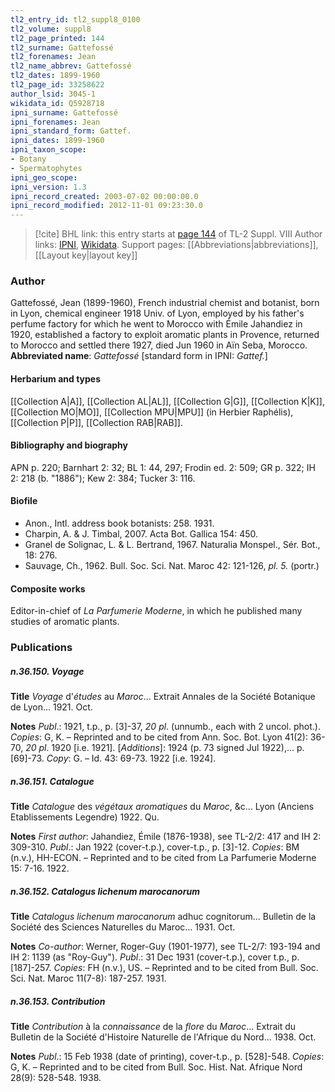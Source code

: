 ```yaml
---
tl2_entry_id: tl2_suppl8_0100
tl2_volume: suppl8
tl2_page_printed: 144
tl2_surname: Gattefossé
tl2_forenames: Jean
tl2_name_abbrev: Gattefossé
tl2_dates: 1899-1960
tl2_page_id: 33258622
author_lsid: 3045-1
wikidata_id: Q5928718
ipni_surname: Gattefossé
ipni_forenames: Jean
ipni_standard_form: Gattef.
ipni_dates: 1899-1960
ipni_taxon_scope: 
- Botany
- Spermatophytes
ipni_geo_scope: 
ipni_version: 1.3
ipni_record_created: 2003-07-02 00:00:00.0
ipni_record_modified: 2012-11-01 09:23:30.0
---
```


> [!cite] BHL link: this entry starts at [page 144](https://www.biodiversitylibrary.org/page/33258622) of TL-2 Suppl. VIII
> Author links: [IPNI](https://www.ipni.org/a/3045-1), [Wikidata](https://www.wikidata.org/wiki/Q5928718). Support pages: [[Abbreviations|abbreviations]], [[Layout key|layout key]]

### Author

Gattefossé, Jean (1899-1960), French industrial chemist and botanist, born in Lyon, chemical engineer 1918 Univ. of Lyon, employed by his father's perfume factory for which he went to Morocco with Émile Jahandiez in 1920, established a factory to exploit aromatic plants in Provence, returned to Morocco and settled there 1927, died Jun 1960 in Aïn Seba, Morocco. 
**Abbreviated name**: *Gattefossé* \[standard form in IPNI: *Gattef.*\]

#### Herbarium and types

[[Collection A|A]], [[Collection AL|AL]], [[Collection G|G]], [[Collection K|K]], [[Collection MO|MO]], [[Collection MPU|MPU]] (in Herbier Raphélis), [[Collection P|P]], [[Collection RAB|RAB]].

#### Bibliography and biography

APN p. 220; Barnhart 2: 32; BL 1: 44, 297; Frodin ed. 2: 509; GR p. 322; IH 2: 218 (b. "1886"); Kew 2: 384; Tucker 3: 116.

#### Biofile

- Anon., Intl. address book botanists: 258. 1931.
- Charpin, A. & J. Timbal, 2007. Acta Bot. Gallica 154: 450.
- Granel de Solignac, L. & L. Bertrand, 1967. Naturalia Monspel., Sér. Bot., 18: 276.
- Sauvage, Ch., 1962. Bull. Soc. Sci. Nat. Maroc 42: 121-126, *pl. 5.* (portr.)

#### Composite works

Editor-in-chief of *La Parfumerie Moderne*, in which he published many studies of aromatic plants.

### Publications

##### n.36.150. Voyage

**Title**
*Voyage* d'*études* au *Maroc*... Extrait Annales de la Société Botanique de Lyon... 1921. Oct.

**Notes**
*Publ*.: 1921, t.p., p. \[3\]-37, *20 pl*. (unnumb., each with 2 uncol. phot.). *Copies*: G, K. – Reprinted and to be cited from Ann. Soc. Bot. Lyon 41(2): 36-70, *20 pl*. 1920 \[i.e. 1921\].
\[*Additions*\]: 1924 (p. 73 signed Jul 1922),... p. \[69\]-73. *Copy*: G. – Id. 43: 69-73. 1922 \[i.e. 1924\].

##### n.36.151. Catalogue

**Title**
*Catalogue* des *végétaux aromatiques* du *Maroc*, &c... Lyon (Anciens Etablissements Legendre) 1922. Qu.

**Notes**
*First author*: Jahandiez, Émile (1876-1938), see TL-2/2: 417 and IH 2: 309-310.
*Publ*.: Jan 1922 (cover-t.p.), cover-t.p., p. \[3\]-12. *Copies*: BM (n.v.), HH-ECON. – Reprinted and to be cited from La Parfumerie Moderne 15: 7-16. 1922.

##### n.36.152. Catalogus lichenum marocanorum

**Title**
*Catalogus lichenum marocanorum* adhuc cognitorum... Bulletin de la Société des Sciences Naturelles du Maroc... 1931. Oct.

**Notes**
*Co-author*: Werner, Roger-Guy (1901-1977), see TL-2/7: 193-194 and IH 2: 1139 (as "Roy-Guy").
*Publ*.: 31 Dec 1931 (cover-t.p.), cover t.p., p. \[187\]-257. *Copies*: FH (n.v.), US. – Reprinted and to be cited from Bull. Soc. Sci. Nat. Maroc 11(7-8): 187-257. 1931.

##### n.36.153. Contribution

**Title**
*Contribution* à la *connaissance* de la *flore* du *Maroc*... Extrait du Bulletin de la Société d'Histoire Naturelle de l'Afrique du Nord... 1938. Oct.

**Notes**
*Publ*.: 15 Feb 1938 (date of printing), cover-t.p., p. \[528\]-548. *Copies*: G, K. – Reprinted and to be cited from Bull. Soc. Hist. Nat. Afrique Nord 28(9): 528-548. 1938.


